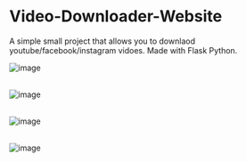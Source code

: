 # Video-Downloader-Website
A simple small project that allows you to downlaod youtube/facebook/instagram vidoes.
Made with Flask Python.

<img>![image](https://user-images.githubusercontent.com/102769384/219012078-2ad02994-8ca0-4f1b-a804-747efa826075.png)</img> <br><br>

<img>![image](https://user-images.githubusercontent.com/102769384/219012292-1dfe21d1-f533-4e55-b04a-095b7d94021a.png)</img>  <br><br>

![image](https://user-images.githubusercontent.com/102769384/219012556-e81311d1-60d6-4ce4-a35c-1ecc9cde1e12.png) <br><br>

![image](https://user-images.githubusercontent.com/102769384/219012718-b84675b2-733e-47d8-947a-e4cda60d39a2.png)


